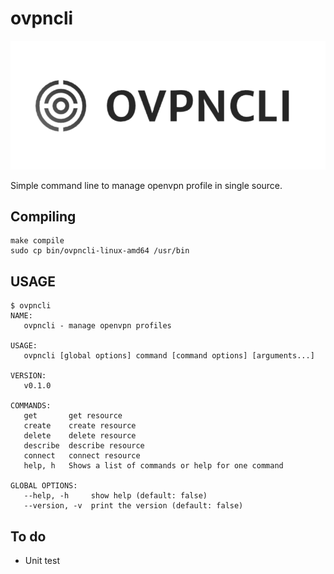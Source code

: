 # ovpncli

![](logo.png)

Simple command line to manage openvpn profile in single source.

## Compiling

```
make compile
sudo cp bin/ovpncli-linux-amd64 /usr/bin
```

## USAGE
```
$ ovpncli
NAME:
   ovpncli - manage openvpn profiles

USAGE:
   ovpncli [global options] command [command options] [arguments...]

VERSION:
   v0.1.0

COMMANDS:
   get       get resource
   create    create resource
   delete    delete resource
   describe  describe resource
   connect   connect resource
   help, h   Shows a list of commands or help for one command

GLOBAL OPTIONS:
   --help, -h     show help (default: false)
   --version, -v  print the version (default: false)

```

## To do
- Unit test
